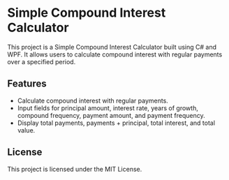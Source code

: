 # Simple Compound Interest Calculator

This project is a Simple Compound Interest Calculator built using C# and WPF. It allows users to calculate compound interest with regular payments over a specified period.

## Features

- Calculate compound interest with regular payments.
- Input fields for principal amount, interest rate, years of growth, compound frequency, payment amount, and payment frequency.
- Display total payments, payments + principal, total interest, and total value.

## License

This project is licensed under the MIT License.